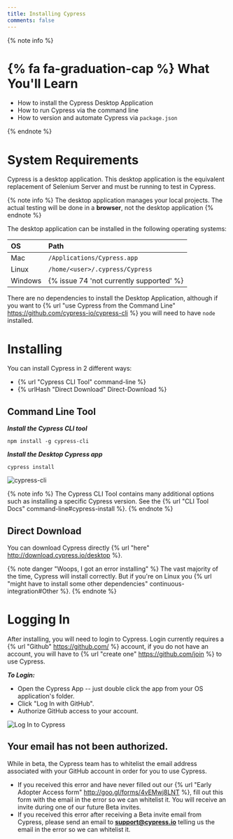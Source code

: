 ```yaml
---
title: Installing Cypress
comments: false
---
```


{% note info %}
# {% fa fa-graduation-cap %} What You'll Learn

- How to install the Cypress Desktop Application
- How to run Cypress via the command line
- How to version and automate Cypress via `package.json`

{% endnote %}

# System Requirements

Cypress is a desktop application. This desktop application is the equivalent replacement of Selenium Server and must be running to test in Cypress.

{% note info %}
The desktop application manages your local projects. The actual testing will be done in a **browser**, not the desktop application
{% endnote %}

The desktop application can be installed in the following operating systems:


OS | Path
:--- | :---
Mac  | `/Applications/Cypress.app`
Linux  | `/home/<user>/.cypress/Cypress`
Windows  | {% issue 74 'not currently supported' %}

There are no dependencies to install the Desktop Application, although if you want to {% url "use Cypress from the Command Line" https://github.com/cypress-io/cypress-cli %} you will need to have `node` installed.

# Installing

You can install Cypress in 2 different ways:

* {% url "Cypress CLI Tool" command-line %}
* {% urlHash "Direct Download" Direct-Download %}

## Command Line Tool

***Install the Cypress CLI tool***

```shell
npm install -g cypress-cli
```

***Install the Desktop Cypress app***

```shell
cypress install
```

![cypress-cli](/img/guides/install-cypress-in-command-line.gif)

{% note info %}
The Cypress CLI Tool contains many additional options such as installing a specific Cypress version. See the {% url "CLI Tool Docs" command-line#cypress-install %}.
{% endnote %}

## Direct Download

You can download Cypress directly {% url "here" http://download.cypress.io/desktop %}.

{% note danger "Woops, I got an error installing" %}
The vast majority of the time, Cypress will install correctly. But if you're on Linux you {% url "might have to install some other dependencies" continuous-integration#Other %}.
{% endnote %}

# Logging In

After installing, you will need to login to Cypress. Login currently requires a {% url "Github" https://github.com/ %} account, if you do not have an account, you will have to {% url "create one" https://github.com/join %} to use Cypress.

***To Login:***

- Open the Cypress App -- just double click the app from your OS application's folder.
- Click "Log In with GitHub".
- Authorize GitHub access to your account.

![Log In to Cypress](/img/guides/log-in-to-cypress-screen.png)

## Your email has not been authorized.

While in beta, the Cypress team has to whitelist the email address associated with your GitHub account in order for you to use Cypress.

- If you received this error and have never filled out our {% url "Early Adopter Access form" http://goo.gl/forms/4vEMwj8LNT %}, fill out this form with the email in the error so we can whitelist it. You will receive an invite during one of our future Beta invites.
- If you received this error after receiving a Beta invite email from Cypress, please send an email to **support@cypress.io** telling us the email in the error so we can whitelist it.
